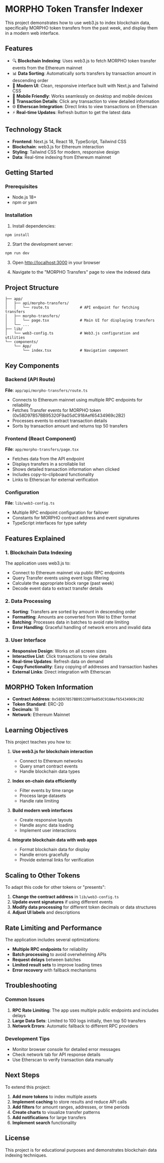 # MORPHO Token Transfer Indexer

This project demonstrates how to use web3.js to index blockchain data, specifically MORPHO token transfers from the past week, and display them in a modern web interface.

## Features

- 🔍 **Blockchain Indexing**: Uses web3.js to fetch MORPHO token transfer events from the Ethereum mainnet
- 📊 **Data Sorting**: Automatically sorts transfers by transaction amount in descending order
- 🎨 **Modern UI**: Clean, responsive interface built with Next.js and Tailwind CSS
- 📱 **Mobile Friendly**: Works seamlessly on desktop and mobile devices
- 🔗 **Transaction Details**: Click any transaction to view detailed information
- 🌐 **Etherscan Integration**: Direct links to view transactions on Etherscan
- ⚡ **Real-time Updates**: Refresh button to get the latest data

## Technology Stack

- **Frontend**: Next.js 14, React 18, TypeScript, Tailwind CSS
- **Blockchain**: web3.js for Ethereum interaction
- **Styling**: Tailwind CSS for modern, responsive design
- **Data**: Real-time indexing from Ethereum mainnet

## Getting Started

### Prerequisites

- Node.js 18+ 
- npm or yarn

### Installation

1. Install dependencies:
```bash
npm install
```

2. Start the development server:
```bash
npm run dev
```

3. Open [http://localhost:3000](http://localhost:3000) in your browser

4. Navigate to the "MORPHO Transfers" page to view the indexed data

## Project Structure

```
├── app/
│   ├── api/morpho-transfers/
│   │   └── route.ts              # API endpoint for fetching transfers
│   ├── morpho-transfers/
│   │   └── page.tsx              # Main UI for displaying transfers
│   └── ...
├── lib/
│   └── web3-config.ts            # Web3.js configuration and utilities
└── components/
    └── App/
        └── index.tsx             # Navigation component
```

## Key Components

### Backend (API Route)

**File**: `app/api/morpho-transfers/route.ts`

- Connects to Ethereum mainnet using multiple RPC endpoints for reliability
- Fetches Transfer events for MORPHO token (0x58D97B57BB95320F9a05dC918Aef65434969c2B2)
- Processes events to extract transaction details
- Sorts by transaction amount and returns top 50 transfers

### Frontend (React Component)

**File**: `app/morpho-transfers/page.tsx`

- Fetches data from the API endpoint
- Displays transfers in a scrollable list
- Shows detailed transaction information when clicked
- Includes copy-to-clipboard functionality
- Links to Etherscan for external verification

### Configuration

**File**: `lib/web3-config.ts`

- Multiple RPC endpoint configuration for failover
- Constants for MORPHO contract address and event signatures
- TypeScript interfaces for type safety

## Features Explained

### 1. Blockchain Data Indexing

The application uses web3.js to:
- Connect to Ethereum mainnet via public RPC endpoints
- Query Transfer events using event logs filtering
- Calculate the appropriate block range (past week)
- Decode event data to extract transfer details

### 2. Data Processing

- **Sorting**: Transfers are sorted by amount in descending order
- **Formatting**: Amounts are converted from Wei to Ether format
- **Batching**: Processes data in batches to avoid rate limiting
- **Error Handling**: Graceful handling of network errors and invalid data

### 3. User Interface

- **Responsive Design**: Works on all screen sizes
- **Interactive List**: Click transactions to view details
- **Real-time Updates**: Refresh data on demand
- **Copy Functionality**: Easy copying of addresses and transaction hashes
- **External Links**: Direct integration with Etherscan

## MORPHO Token Information

- **Contract Address**: `0x58D97B57BB95320F9a05dC918Aef65434969c2B2`
- **Token Standard**: ERC-20
- **Decimals**: 18
- **Network**: Ethereum Mainnet

## Learning Objectives

This project teaches you how to:

1. **Use web3.js for blockchain interaction**
   - Connect to Ethereum networks
   - Query smart contract events
   - Handle blockchain data types

2. **Index on-chain data efficiently**
   - Filter events by time range
   - Process large datasets
   - Handle rate limiting

3. **Build modern web interfaces**
   - Create responsive layouts
   - Handle async data loading
   - Implement user interactions

4. **Integrate blockchain data with web apps**
   - Format blockchain data for display
   - Handle errors gracefully
   - Provide external links for verification

## Scaling to Other Tokens

To adapt this code for other tokens or "presents":

1. **Change the contract address** in `lib/web3-config.ts`
2. **Update event signatures** if using different events
3. **Modify data processing** for different token decimals or data structures
4. **Adjust UI labels** and descriptions

## Rate Limiting and Performance

The application includes several optimizations:

- **Multiple RPC endpoints** for reliability
- **Batch processing** to avoid overwhelming APIs
- **Request delays** between batches
- **Limited result sets** to improve loading times
- **Error recovery** with fallback mechanisms

## Troubleshooting

### Common Issues

1. **RPC Rate Limiting**: The app uses multiple public endpoints and includes delays
2. **Large Data Sets**: Limited to 100 logs initially, then top 50 transfers
3. **Network Errors**: Automatic fallback to different RPC providers

### Development Tips

- Monitor browser console for detailed error messages
- Check network tab for API response details
- Use Etherscan to verify transaction data manually

## Next Steps

To extend this project:

1. **Add more tokens** to index multiple assets
2. **Implement caching** to store results and reduce API calls
3. **Add filters** for amount ranges, addresses, or time periods
4. **Create charts** to visualize transfer patterns
5. **Add notifications** for large transfers
6. **Implement search** functionality

## License

This project is for educational purposes and demonstrates blockchain data indexing techniques.
